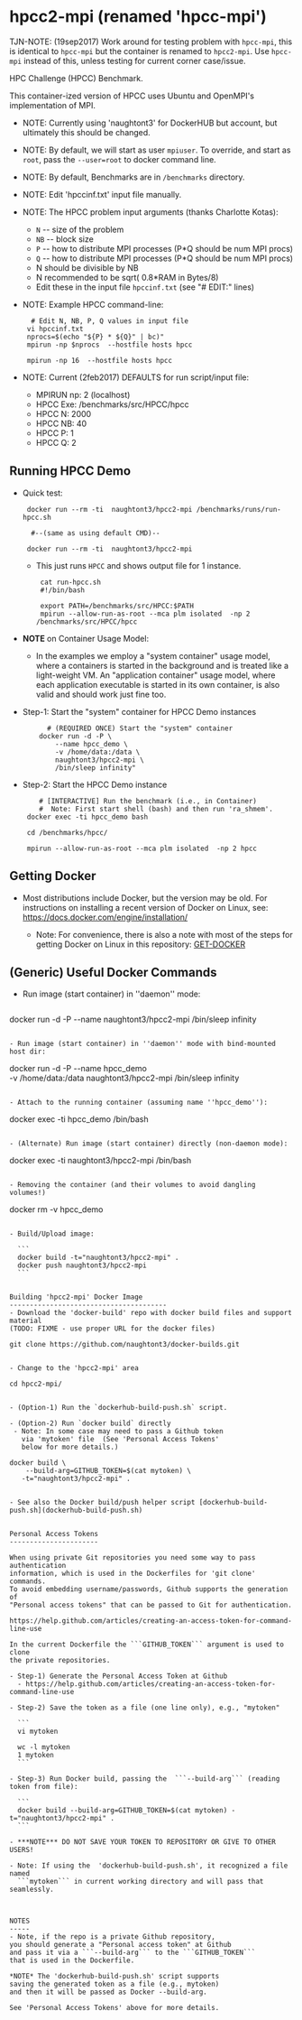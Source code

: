 hpcc2-mpi (renamed 'hpcc-mpi')
==============================

TJN-NOTE: (19sep2017) Work around for testing problem with `hpcc-mpi`, this
is identical to `hpcc-mpi` but the container is renamed to `hpcc2-mpi`.
Use `hpcc-mpi` instead of this, unless testing for current corner case/issue.


HPC Challenge (HPCC) Benchmark.

This container-ized version of HPCC uses Ubuntu and OpenMPI's
implementation of MPI.

 - NOTE: Currently using 'naughtont3' for DockerHUB but account,
         but ultimately this should be changed.
 
 - NOTE: By default, we will start as user `mpiuser`.  To override,
         and start as `root`, pass the `--user=root` to docker command line.

 - NOTE: By default, Benchmarks are in `/benchmarks` directory.

 - NOTE: Edit 'hpccinf.txt' input file manually.

 - NOTE: The HPCC problem input arguments (thanks Charlotte Kotas):
     - `N` -- size of the problem
     - `NB` -- block size
     - `P` -- how to distribute MPI processes (P*Q should be num MPI procs)
     - `Q` -- how to distribute MPI processes (P*Q should be num MPI procs)
     - N should be divisible by NB
     - N recommended to be sqrt( 0.8*RAM in Bytes/8)
     - Edit these in the input file `hpccinf.txt` (see "# EDIT:" lines)

 - NOTE: Example HPCC command-line:

    ```
      # Edit N, NB, P, Q values in input file
     vi hpccinf.txt
     nprocs=$(echo "${P} * ${Q}" | bc)"
     mpirun -np $nprocs  --hostfile hosts hpcc 
    ```

    ```
     mpirun -np 16  --hostfile hosts hpcc 
    ```

 - NOTE: Current (2feb2017) DEFAULTS for run script/input file:
    - MPIRUN np:  2  (localhost)
    - HPCC  Exe:  /benchmarks/src/HPCC/hpcc
    - HPCC    N:  2000
    - HPCC   NB:  40
    - HPCC    P:  1
    - HPCC    Q:  2

Running HPCC Demo
-----------------
- Quick test: 

    ```
     docker run --rm -ti  naughtont3/hpcc2-mpi /benchmarks/runs/run-hpcc.sh

      #--(same as using default CMD)-- 

     docker run --rm -ti  naughtont3/hpcc2-mpi 
    ```

  - This just runs `HPCC` and shows output file for 1 instance.

     ```
      cat run-hpcc.sh 
      #!/bin/bash

      export PATH=/benchmarks/src/HPCC:$PATH
      mpirun --allow-run-as-root --mca plm isolated  -np 2 /benchmarks/src/HPCC/hpcc
     ```

- **NOTE** on Container Usage Model: 

  - In the examples we employ a "system container" usage model, where a
    containers is started in the background and is treated like a
    light-weight VM.  An "application container" usage model, where each
    application executable is started in its own container, is also valid
    and should work just fine too.


- Step-1: Start the "system" container for HPCC Demo instances

    ```
          # (REQUIRED ONCE) Start the "system" container
        docker run -d -P \
            --name hpcc_demo \
            -v /home/data:/data \ 
            naughtont3/hpcc2-mpi \
            /bin/sleep infinity"
    ```

- Step-2: Start the HPCC Demo instance

    ```
        # [INTERACTIVE] Run the benchmark (i.e., in Container) 
        #  Note: First start shell (bash) and then run 'ra_shmem'.
     docker exec -ti hpcc_demo bash

     cd /benchmarks/hpcc/

     mpirun --allow-run-as-root --mca plm isolated  -np 2 hpcc
    ```


Getting Docker
--------------
- Most distributions include Docker, but the version may be old.  For
  instructions on installing a recent version of Docker on Linux, 
  see: https://docs.docker.com/engine/installation/

  - Note: For convenience, there is also a note with most of the steps for
    getting Docker on Linux in this repository: [GET-DOCKER](GET-DOCKER)
   


(Generic) Useful Docker Commands
--------------------------------
- Run image (start container) in ''daemon'' mode:

  ```
 docker run -d -P --name <NAME> naughtont3/hpcc2-mpi /bin/sleep infinity
  ```

- Run image (start container) in ''daemon'' mode with bind-mounted host dir:

  ```
  docker run -d -P --name hpcc_demo \
           -v /home/data:/data  naughtont3/hpcc2-mpi /bin/sleep infinity
  ```

- Attach to the running container (assuming name ''hpcc_demo''):

  ```
  docker exec -ti hpcc_demo  /bin/bash
  ```

- (Alternate) Run image (start container) directly (non-daemon mode):

  ```
  docker exec -ti naughtont3/hpcc2-mpi /bin/bash
  ```

- Removing the container (and their volumes to avoid dangling volumes!)

  ```
  docker rm -v hpcc_demo
  ```

- Build/Upload image:

    ```
    docker build -t="naughtont3/hpcc2-mpi" .
    docker push naughtont3/hpcc2-mpi 
    ```


Building 'hpcc2-mpi' Docker Image
---------------------------------------
- Download the 'docker-build' repo with docker build files and support material
  (TODO: FIXME - use proper URL for the docker files)

  ```
    git clone https://github.com/naughtont3/docker-builds.git
  ```

- Change to the 'hpcc2-mpi' area 

  ```
    cd hpcc2-mpi/
  ```

- (Option-1) Run the `dockerhub-build-push.sh` script.

- (Option-2) Run `docker build` directly
   - Note: In some case may need to pass a Github token 
     via 'mytoken' file  (See 'Personal Access Tokens' 
     below for more details.)

  ```
    docker build \
        --build-arg=GITHUB_TOKEN=$(cat mytoken) \
       -t="naughtont3/hpcc2-mpi" .
  ```

- See also the Docker build/push helper script [dockerhub-build-push.sh](dockerhub-build-push.sh)


Personal Access Tokens
----------------------

When using private Git repositories you need some way to pass authentication
information, which is used in the Dockerfiles for 'git clone' commands. 
To avoid embedding username/passwords, Github supports the generation of
"Personal access tokens" that can be passed to Git for authentication.

  https://help.github.com/articles/creating-an-access-token-for-command-line-use

In the current Dockerfile the ```GITHUB_TOKEN``` argument is used to clone
the private repositories.

- Step-1) Generate the Personal Access Token at Github
    - https://help.github.com/articles/creating-an-access-token-for-command-line-use

- Step-2) Save the token as a file (one line only), e.g., "mytoken"

    ```
    vi mytoken

    wc -l mytoken 
    1 mytoken
    ```

- Step-3) Run Docker build, passing the  ```--build-arg``` (reading token from file):

    ```
    docker build --build-arg=GITHUB_TOKEN=$(cat mytoken) -t="naughtont3/hpcc2-mpi" .
    ```

- ***NOTE*** DO NOT SAVE YOUR TOKEN TO REPOSITORY OR GIVE TO OTHER USERS!

- Note: If using the  'dockerhub-build-push.sh', it recognized a file named
    ```mytoken``` in current working directory and will pass that seamlessly.



NOTES
-----
- Note, if the repo is a private Github repository,
  you should generate a "Personal access token" at Github
  and pass it via a ```--build-arg``` to the ```GITHUB_TOKEN```
  that is used in the Dockerfile.

  *NOTE* The 'dockerhub-build-push.sh' script supports
  saving the generated token as a file (e.g., mytoken)
  and then it will be passed as Docker --build-arg.

  See 'Personal Access Tokens' above for more details.

